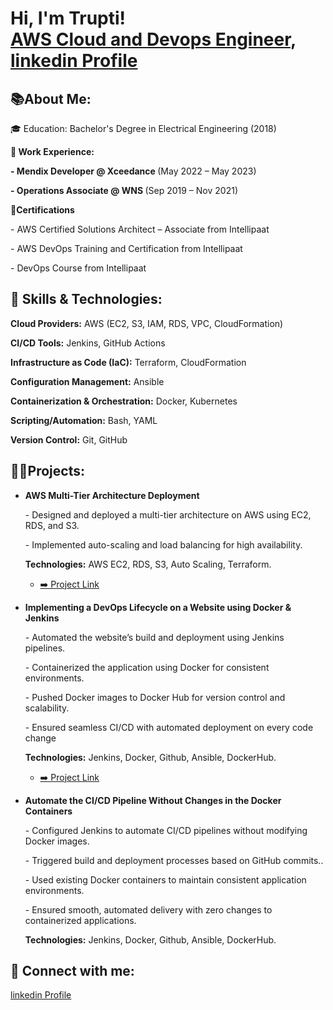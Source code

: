 <h1>Hi, I'm Trupti! <br/><a href="https://github.com/trupti-08">AWS Cloud and Devops Engineer</a>, <a href="https://www.linkedin.com/in/trupti-desai">linkedin Profile</a>
   
<h2>📚About Me:</h2>

   <p>🎓 Education: Bachelor's Degree in Electrical Engineering (2018)</p>
   <p><b>🏢 Work Experience:</b></p>
      <p><b>- Mendix Developer @ Xceedance </b> (May 2022 – May 2023)</p>
      <p><b>- Operations Associate @ WNS </b> (Sep 2019 – Nov 2021)</p>
   <p><b>🚀Certifications</b></p>
      <p>- AWS Certified Solutions Architect – Associate from Intellipaat</p>
      <p>- AWS DevOps Training and Certification from Intellipaat</p>
      <p>- DevOps Course from Intellipaat</p>

<h2>🚀 Skills & Technologies:</h2>
   <p><b>Cloud Providers:</b> AWS (EC2, S3, IAM, RDS, VPC, CloudFormation)</p>
   <p><b>CI/CD Tools:</b> Jenkins, GitHub Actions</p>
   <p><b>Infrastructure as Code (IaC):</b> Terraform, CloudFormation</p>
   <p><b>Configuration Management:</b> Ansible</p>
   <p><b>Containerization & Orchestration:</b> Docker, Kubernetes</p>
   <p><b>Scripting/Automation:</b> Bash, YAML</p>
   <p><b>Version Control:</b> Git, GitHub</p>
      
<h2>👨‍💻Projects:</h2>

- <b>AWS Multi-Tier Architecture Deployment</b>
   <p>- Designed and deployed a multi-tier architecture on AWS using EC2, RDS, and S3.</p>
   <p>- Implemented auto-scaling and load balancing for high availability.</p>
   <p><b>Technologies:</b> AWS EC2, RDS, S3, Auto Scaling, Terraform.</p>
  
  - [➡️ Project Link](https://github.com/trupti-08/AWS_Project.git)

- <b>Implementing a DevOps Lifecycle on a Website using Docker & Jenkins</b>
   <p>- Automated the website’s build and deployment using Jenkins pipelines.</p>
   <p>- Containerized the application using Docker for consistent environments.</p>
   <p>- Pushed Docker images to Docker Hub for version control and scalability.</p>
   <p>- Ensured seamless CI/CD with automated deployment on every code change</p>
   <p><b>Technologies:</b> Jenkins, Docker, Github, Ansible, DockerHub.</p>
   
  - [➡️ Project Link](https://github.com/trupti-08/DevOps_Project1.git)
    
- <b>Automate the CI/CD Pipeline Without Changes in the Docker Containers</b>
   <p>- Configured Jenkins to automate CI/CD pipelines without modifying Docker images.</p>
   <p>- Triggered build and deployment processes based on GitHub commits..</p>
   <p>- Used existing Docker containers to maintain consistent application environments.</p>
   <p>- Ensured smooth, automated delivery with zero changes to containerized applications.</p>
   <p><b>Technologies:</b> Jenkins, Docker, Github, Ansible, DockerHub.</p>
   
<h2> 🤳 Connect with me:</h2>
<a href="https://www.linkedin.com/in/trupti-desai">linkedin Profile</a>
<!--
**trupti-08/trupti-08** is a ✨ _special_ ✨ repository because its `README.md` (this file) appears on your GitHub profile.

Here are some ideas to get you started:

- 🔭 I’m currently working on ...
- 🌱 I’m currently learning ...
- 👯 I’m looking to collaborate on ...
- 🤔 I’m looking for help with ...
- 💬 Ask me about ...
- 📫 How to reach me: ...
- 😄 Pronouns: ...
- ⚡ Fun fact: ...
-->
